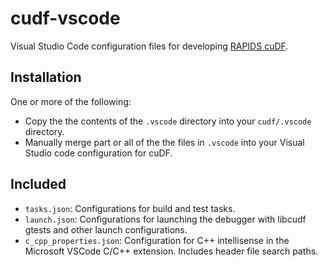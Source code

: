 # cudf-vscode
Visual Studio Code configuration files for developing [RAPIDS cuDF](https://github.com/rapidsai/cudf). 

## Installation

One or more of the following:
 - Copy the the contents of the `.vscode` directory into your `cudf/.vscode` directory. 
 - Manually merge part or all of the the files in `.vscode` into your Visual Studio code configuration for cuDF.

## Included

 - `tasks.json`: Configurations for build and test tasks.
 - `launch.json`: Configurations for launching the debugger with libcudf gtests and other launch configurations.
 - `c_cpp_properties.json`: Configuration for C++ intellisense in the Microsoft VSCode C/C++ extension. Includes header file search paths.
